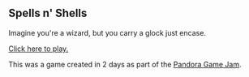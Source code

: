 ## Spells n' Shells
Imagine you're a wizard, but you carry a glock just encase.

[Click here to play.](https://izzy-irvine.github.io/pandora-jam-2024/)

This was a game created in 2 days as part of the [Pandora Game Jam](https://itch.io/jam/pandora-jam).
